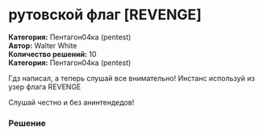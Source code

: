 # рутовской флаг [REVENGE]
**Категория:** Пентагон04ка (pentest)\
**Автор:** Walter White\
**Количество решений:** 10\
**Категория:** Пентагон04ка (pentest)

Гдз написал, а теперь слушай все внимательно! Инстанс используй из узер флага REVENGE
Слушай честно и без анинтендедов!

### Решение
